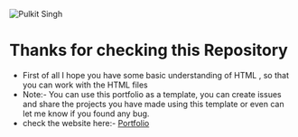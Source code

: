  ![Pulkit Singh](https://pbs.twimg.com/profile_banners/1317399781220646912/1612232268/1500x500)
 # Thanks for checking this Repository
 - First of all I hope you have some basic understanding of HTML , so that you can work with the HTML files
 - Note:- You can use this portfolio as a template, you can create issues and share the projects you have made using this template or even can let me know if you found any bug.
 - check the website here:- <a href="https://pulkit0076.github.io">Portfolio</a>
